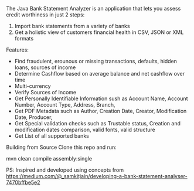 The Java Bank Statement Analyzer is an application that lets you assess credit worthiness in just 2 steps:
  1) Import bank statements from a variety of banks
  2) Get a holistic view of customers financial health in CSV, JSON or XML formats
 
 Features:
 - Find fraudulent, erounous or missing transactions, defaults, hidden loans, sources of income
 - Determine Cashflow based on average balance and net cashflow over time
 - Multi-currency
 - Verify Sources of Income
 - Get Personally Identifiable Information sush as Account Name, Account Number, Account Type, Address, Branch, 
 - Get PDF Metadata such as Author, Creation Date, Creator, Modification Date, Producer, 
 - Get Special validation checks such as Trustable status, Creation and modification dates comparison, valid fonts, valid structure
 - Get List of all supported banks
 
 Building from Source
Clone this repo and run:

  mvn clean compile assembly:single

 PS: Inspired and developed using concepts from https://medium.com/@_samkitjain/developing-a-bank-statement-analyser-7470bffbe5e2
